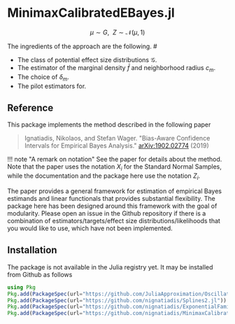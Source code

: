 # MinimaxCalibratedEBayes.jl


```math
\mu \sim G, \ \ Z \sim \mathcal{N}(\mu, \, 1)
```
The ingredients of the approach are the following. #
* The class of potential effect size distributions $\mathcal{G}$.
* The estimator of the marginal density $\bar{f}$ and neighborhood radius $c_m$.
* The choice of $\delta_m$.
* The pilot estimators for. 

## Reference

This package implements the method described in the following paper

  >Ignatiadis, Nikolaos, and Stefan Wager. "Bias-Aware Confidence Intervals for Empirical Bayes Analysis." [arXiv:1902.02774](https://arxiv.org/abs/1902.02774) (2019)

  
!!! note "A remark on notation"
      See the paper for details about the method. Note that the paper uses the notation
      $X_i$ for the Standard Normal Samples, while the documentation and the package
      here use the notation $Z_i$.

The paper provides a general framework for estimation of empirical Bayes estimands and linear
functionals that provides substantial flexibility. The package here has been designed around
this framework with the goal of modularity. Please open an issue in the Github repository if there is 
a combination of estimators/targets/effect size distributions/likelihoods that you would like to use,
which have not been implemented.

## Installation

The package is not available in the Julia registry yet. It may be installed from Github as follows
```julia
using Pkg
Pkg.add(PackageSpec(url="https://github.com/JuliaApproximation/OscillatoryIntegrals.jl"))
Pkg.add(PackageSpec(url="https://github.com/nignatiadis/Splines2.jl"))
Pkg.add(PackageSpec(url="https://github.com/nignatiadis/ExponentialFamilies.jl"))
Pkg.add(PackageSpec(url="https://github.com/nignatiadis/MinimaxCalibratedEBayes.jl"))
```






